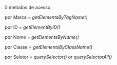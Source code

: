 5 metodos de acesso

por Marca = _getElementsByTagName()_

por ID = _getElementByID()_

por Nome = _getElementsByName()_

por Classe = _getElementsByClassName()_

por Seletor = _querySelector()_ or _querySelectorAll()_